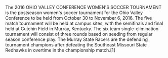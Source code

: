 The 2016 OHIO VALLEY CONFERENCE WOMEN'S SOCCER TOURNAMENT is the postseason women's soccer tournament for the Ohio Valley Conference to be held from October 30 to November 6, 2016. The five match tournament will be held at campus sites, with the semifinals and final held at Cutchin Field in Murray, Kentucky. The six team single-elimination tournament will consist of three rounds based on seeding from regular season conference play. The Murray State Racers are the defending tournament champions after defeating the Southeast Missouri State Redhawks in overtime in the championship match.[1]
